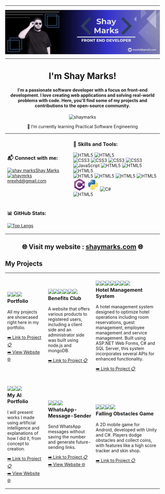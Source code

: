 <hr>
<p><img src="ShayMarks.png" alt="shaymrks" align="center" /></p>
<hr>
<div align="center">
  <h1>I'm Shay Marks!</h1>
  <h4>I'm a passionate software developer with a focus on front-end development. I love creating web applications and solving real-world problems with code. Here, you'll find some of my projects and contributions to the open-source community.</h4>

  <p> <img src="https://komarev.com/ghpvc/?username=shaymarks&label=Profile%20views&color=0e75b6&style=flat" alt="shaymarks" align="center" /> </p>
</div>
<div align="center">
🌱 I’m currently learning Practical Software Engineering <br>
</div>
<div align="center">
  <table style="background-color: transparent;">
    <tr>
      <td style="background-color: transparent;">
        <h3>📬 Connect with me:</h3>
        <p>
          <a href="https://www.linkedin.com/in/shay-marks-920546260/" target="_blank"><img src="https://raw.githubusercontent.com/rahuldkjain/github-profile-readme-generator/master/src/images/icons/Social/linked-in-alt.svg" alt="shay marks" width="40" height="40" />Shay Marks </a><br>
                    <a href="mailto:nrexhd@gmail.com" target="_blank"><img src="https://static-00.iconduck.com/assets.00/mail-icon-2048x2048-525ey8hu.png" alt="shaymrks" width="40" height="40" />nrexhd@gmail.com </a>
        </p>
      </td>
      <td style="background-color: transparent;">
        <h3>🚀 Skills and Tools:</h3>
        <p>
          <img src="https://cdn.jsdelivr.net/gh/devicons/devicon/icons/html5/html5-plain.svg" alt="HTML5" width="40" height="40" />
          <img src="https://lh5.googleusercontent.com/proxy/d4SUCDLAjQZc8-OhF0tKJTSSVK4bAk6-oea7LRkygjC89ERPAR8UUFWtq_Y60V64_AFDbu4gZmiu7oshXg6uHdxFBIsztxlf79iPpTx_aVQzeQjM" alt="HTML5" width="40" height="40" color="orange" />
          <br>
          <img src="https://cdn.jsdelivr.net/gh/devicons/devicon/icons/css3/css3-plain.svg" alt="CSS3" width="40" height="40" />
          <img src="https://cdn.jsdelivr.net/gh/devicons/devicon@latest/icons/bootstrap/bootstrap-original.svg" alt="CSS3" width="40" height="40"/>
          <img src="https://upload.wikimedia.org/wikipedia/commons/thumb/a/af/Adobe_Photoshop_CC_icon.svg/512px-Adobe_Photoshop_CC_icon.svg.png?20200616073617" alt="CSS3" width="40" height="40"/>
          <img src="https://cdn.jsdelivr.net/gh/devicons/devicon@latest/icons/canva/canva-original.svg" alt="CSS3" width="40" height="40"/>
          <br>
          <img src="https://cdn.jsdelivr.net/gh/devicons/devicon/icons/javascript/javascript-plain.svg" alt="JavaScript" width="40" height="40" />
          <img src="https://cdn.jsdelivr.net/gh/devicons/devicon@latest/icons/nodejs/nodejs-original.svg"  alt="HTML5" width="40" height="40" /> 
          <img src="https://cdn.jsdelivr.net/gh/devicons/devicon@latest/icons/npm/npm-original-wordmark.svg" alt="HTML5" width="40" height="40" />
          <img src="https://www.maxlinkitsolutions.com/wp-content/uploads/2021/08/microsoft-dotnet.png" alt="HTML5" width="40" height="40" color="orange" />
          <br>
          <img src="https://cdn.jsdelivr.net/gh/devicons/devicon@latest/icons/azuresqldatabase/azuresqldatabase-original.svg" alt="HTML5" width="40" height="40" />      
          <img src="https://cdn.jsdelivr.net/gh/devicons/devicon@latest/icons/mongodb/mongodb-original.svg" alt="HTML5" width="40" height="40"  />
          <img src="https://cdn.jsdelivr.net/gh/devicons/devicon@latest/icons/mongoose/mongoose-original.svg" alt="HTML5" width="40" height="40"/>
          <img src="https://cdn.jsdelivr.net/gh/devicons/devicon@latest/icons/mysql/mysql-original.svg" alt="HTML5" width="40" height="40"/>
          <br>
          <img src="https://raw.githubusercontent.com/devicons/devicon/master/icons/csharp/csharp-original.svg" alt="C#" width="40" height="40" />
          <a href="https://www.python.org" target="_blank" rel="noreferrer"><img src="https://raw.githubusercontent.com/devicons/devicon/master/icons/python/python-original.svg" alt="Python" width="40" height="40" /></a>
          <img src="https://static-00.iconduck.com/assets.00/selenium-icon-512x496-obrnvg2v.png" alt="C#" width="40" height="40" />
          <br>
          <img src="https://cdn.jsdelivr.net/npm/simple-icons@3.13.0/icons/unity.svg" alt="HTML5" width="40" height="40"/>
          </p>
      </td>
    </tr>
    <tr>
      <td colspan="2" style="background-color: transparent;">
        <h3>📊 GitHub Stats:</h3>

[![Top Langs](https://github-readme-stats.vercel.app/api/top-langs/?username=ShayMarks&layout=compact&theme=highcontrast)](https://github.com/anuraghazra/github-readme-stats)
    </tr>
  </table>
</div>

## 
  <h2 align="center">🌐 Visit my website : <a href="https://shaymarks.com">shaymarks.com</a> 🌐</h1>

## My Projects

<div align="center">
  <table>
    <tr>
      <td>
        <h3><img src="https://img.shields.io/badge/HTML5-E34F26?style=for-the-badge&logo=html5&logoColor=white" height="20px" /><img src="https://img.shields.io/badge/CSS3-1572B6?style=for-the-badge&logo=css3&logoColor=white" height="20px" /><img src="https://img.shields.io/badge/JavaScript-323330?style=for-the-badge&logo=javascript&logoColor=F7DF1E" height="20px" /> <br>
        Portfolio</h3>
        <p>
          All my projects are showcased right here in my portfolio.
        </p>
        <p>
          <a href="https://github.com/ShayMarks/Portfolio">➡️ Link to Project 📋</a><br>
          <a href="https://shaymarks.com">➡️ View Website 🌐</a>
        </p>
      </td>
      <td>
        <h3><img src="https://img.shields.io/badge/Node%20js-339933?style=for-the-badge&logo=nodedotjs&logoColor=white" height="20px"/><img src="https://img.shields.io/badge/MongoDB-4EA94B?style=for-the-badge&logo=mongodb&logoColor=white" height="20px"/><img src="https://img.shields.io/badge/Postman-FF6C37?style=for-the-badge&logo=Postman&logoColor=white" height="20px"/><img src="https://img.shields.io/badge/Handlebars%20js-f0772b?style=for-the-badge&logo=handlebarsdotjs&logoColor=black"  height="20px"/><img src="https://img.shields.io/badge/CSS3-1572B6?style=for-the-badge&logo=css3&logoColor=white" height="20px" /><img src="https://img.shields.io/badge/JavaScript-323330?style=for-the-badge&logo=javascript&logoColor=F7DF1E" height="20px" /> <br>
        Benefits Club</h3>
        <p>
          A website that offers various products to registered users, including a client side and an administrator side was built using node.js and mongoDB.
        </p>
        <p>
          <a href="https://github.com/ShayMarks/Shay-Benefits-Club" target="_blank">➡️ Link to Project 📋</a><br>
        </p>
      </td>
      <td>
        <h3><img src="https://img.shields.io/badge/.NET-512BD4?style=for-the-badge&logo=dotnet&logoColor=white" height="20px"/><img src="https://img.shields.io/badge/C%23-239120?style=for-the-badge&logo=csharp&logoColor=white" height="20px" /><img src="https://img.shields.io/badge/Microsoft%20SQL%20Server-CC2927?style=for-the-badge&logo=microsoft%20sql%20server&logoColor=white" height="20px"/><img src="https://img.shields.io/badge/HTML5-E34F26?style=for-the-badge&logo=html5&logoColor=white" height="20px" /><img src="https://img.shields.io/badge/CSS3-1572B6?style=for-the-badge&logo=css3&logoColor=white" height="20px" /><img src="https://img.shields.io/badge/Bootstrap-563D7C?style=for-the-badge&logo=bootstrap&logoColor=white" height="20px"/><img src="https://img.shields.io/badge/JavaScript-323330?style=for-the-badge&logo=javascript&logoColor=F7DF1E" height="20px" /><br>
        Hotel Management System</h3>
        <p>
          A hotel management system designed to optimize hotel operations including room reservations, guest management, employee management and service management. Built using ASP.NET Web Forms, C# and SQL Server, this system incorporates several APIs for enhanced functionality.
        </p>
        <p>
          <a href="https://github.com/ShayMarks/hotel_Progect_ASP.NET" target="_blank">➡️ Link to Project 📋</a><br>
        </p>
      </td>
    </tr>
        <tr>
      <td>
        <h3><img src="https://img.shields.io/badge/HTML5-E34F26?style=for-the-badge&logo=html5&logoColor=white" height="20px" /><img src="https://img.shields.io/badge/CSS3-1572B6?style=for-the-badge&logo=css3&logoColor=white" height="20px" /><img src="https://img.shields.io/badge/JavaScript-323330?style=for-the-badge&logo=javascript&logoColor=F7DF1E" height="20px" /><br>
        My AI Portfolio</h3>
        <p>
          I will present works I made using artificial intelligence and explanations of how I did it, from concept to creation.
        </p>
        <p>
          <a href="https://github.com/ShayMarks/My-AI-Portfolio">➡️ Link to Project 📋</a><br>
          <a href="https://shaymarks.github.io/My-AI-Portfolio/" target="_blank">➡️ View Website 🌐</a>
        </p>
      </td>
      <td>
        <h3><img src="https://img.shields.io/badge/HTML5-E34F26?style=for-the-badge&logo=html5&logoColor=white" height="20px" /><img src="https://img.shields.io/badge/CSS3-1572B6?style=for-the-badge&logo=css3&logoColor=white" height="20px" /><img src="https://img.shields.io/badge/JavaScript-323330?style=for-the-badge&logo=javascript&logoColor=F7DF1E" height="20px" /><br>
          WhatsApp-Message-Sender</h3>
        <p>
        Send WhatsApp messages without saving the number and generate future-sending links.
        </p>
        <p>
          <a href="https://github.com/ShayMarks/WhatsApp-Message-Sender">➡️ Link to Project 📋</a><br>
          <a href="https://shaymarks.github.io/WhatsApp-Message-Sender/" target="_blank">➡️ View Website 🌐</a>
        </p>
      </td>
        <td>
        <h3><img src="https://img.shields.io/badge/Unity-100000?style=for-the-badge&logo=unity&logoColor=white" height="20px"/><img src="https://img.shields.io/badge/C%23-239120?style=for-the-badge&logo=csharp&logoColor=white" height="20px"/><img src="https://img.shields.io/badge/Android-3DDC84?style=for-the-badge&logo=android&logoColor=white" height="20px"/><img src="https://img.shields.io/badge/ChatGPT-74aa9c?style=for-the-badge&logo=openai&logoColor=white" height="20px"><br>
Falling Obstacles Game</h3>
        <p>
          A 2D mobile game for Android, developed with Unity and C#. Players dodge obstacles and collect coins, with features like a high score tracker and skin shop.
        </p>
        <p>
          <a href="https://github.com/ShayMarks/HayDayListGenerator" target="_blank">➡️ Link to Project 📋</a><br>
        </p>
      </td>
    </tr>
  </table>
</div>

